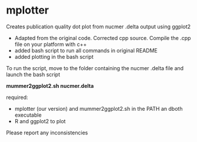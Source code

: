 # mplotter
Creates publication quality dot plot from nucmer .delta output using ggplot2

* Adapted from the original code. Corrected cpp source. Compile the .cpp file on your platform with c++ 
* added bash script to run all commands in original README
* added plotting in the bash script

To run the script, move to the folder containing the nucmer .delta file and launch the bash script

**mummer2ggplot2.sh nucmer.delta**

required: 

* mplotter (our version) and mummer2ggplot2.sh in the PATH an dboth executable
* R and ggplot2 to plot

Please report any inconsistencies
